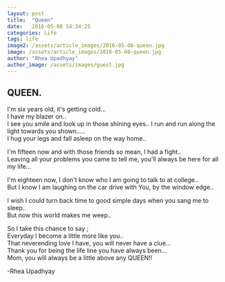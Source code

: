 ```yaml
---
layout: post
title:  "Queen"
date:   2016-05-08 14:34:25
categories: Life
tags: life
image2: /assets/article_images/2016-05-08-queen.jpg
image: /assets/article_images/2016-05-08-queen.jpg
author: "Rhea Upadhyay"
author_image: /assets/images/guest.jpg
---
```

<h2>QUEEN.</h2> 
<p>I'm six years old, it's getting cold... <br>
I have my blazer on..<br>
I see you smile and look up in those shining eyes.. I run and run along the light towards you shown.....<br>
I hug your legs and fall asleep on the way home..</p>

<p>I'm fifteen now and with those friends so mean, I had a fight..<br>
Leaving all your problems you came to tell me, you'll always be here for all my life...</p>

<p>I'm eighteen now, I don't know who I am going to talk to at college..<br>
But I know I am laughing on the car drive with You, by the window edge..</p>

<p>I wish I could turn back time to good simple days when you sang me to sleep..<br>
But now this world makes me weep..</p>

<p>So I take this chance to say ; <br>
Everyday I become a little more like you..<br>
That neverending love I have, you will never have a clue...<br>
Thank you for being the life line you have always been...<br>
Mom, you will always be a little above any QUEEN!!</p>

<p>-Rhea Upadhyay</p>
